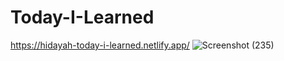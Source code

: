 # Today-I-Learned

https://hidayah-today-i-learned.netlify.app/
![Screenshot (235)](https://github.com/HidayahJadaan/Today-I-Learned/assets/121747756/a9cf8e25-36ed-482f-bb0b-9b3b9bf4d4ea)
